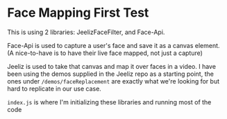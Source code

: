 # Face Mapping First Test

This is using 2 libraries: JeelizFaceFilter, and Face-Api.

Face-Api is used to capture a user's face and save it as a canvas element.
(A nice-to-have is to have their live face mapped, not just a capture)

Jeeliz is used to take that canvas and map it over faces in a video.
I have been using the demos supplied in the Jeeliz repo as a starting point, the ones under `/demos/faceReplacement` are exactly what we're looking for but hard to replicate in our use case.

`index.js` is where I'm initializing these libraries and running most of the code